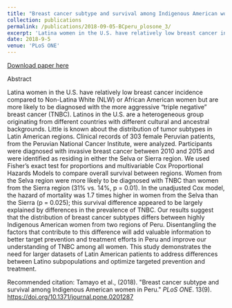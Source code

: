 ```yaml
---
title: "Breast cancer subtype and survival among Indigenous American women in Peru"
collection: publications
permalink: /publications/2018-09-05-BCperu_plosone_3/
excerpt: 'Latina women in the U.S. have relatively low breast cancer incidence compared to Non-Latina White (NLW) or African American women but are more likely to be diagnosed with the more aggressive “triple negative” breast cancer (TNBC). Latinos in the U.S. are a heterogeneous group originating from different countries with different cultural and ancestral backgrounds. Little is known about the distribution of tumor subtypes in Latin American regions. '
date: 2018-9-5
venue: 'PLoS ONE'
---
```

[Download paper here](http://lizeth-tamayo.github.io/files/tamayo-bcperu_plosone.pdf)

Abstract

Latina women in the U.S. have relatively low breast cancer incidence compared to Non-Latina White (NLW) or African American women but are more likely to be diagnosed with the more aggressive “triple negative” breast cancer (TNBC). Latinos in the U.S. are a heterogeneous group originating from different countries with different cultural and ancestral backgrounds. Little is known about the distribution of tumor subtypes in Latin American regions. Clinical records of 303 female Peruvian patients, from the Peruvian National Cancer Institute, were analyzed. Participants were diagnosed with invasive breast cancer between 2010 and 2015 and were identified as residing in either the Selva or Sierra region. We used Fisher’s exact test for proportions and multivariable Cox Proportional Hazards Models to compare overall survival between regions. Women from the Selva region were more likely to be diagnosed with TNBC than women from the Sierra region (31% vs. 14%, p = 0.01). In the unadjusted Cox model, the hazard of mortality was 1.7 times higher in women from the Selva than the Sierra (p = 0.025); this survival difference appeared to be largely explained by differences in the prevalence of TNBC. Our results suggest that the distribution of breast cancer subtypes differs between highly Indigenous American women from two regions of Peru. Disentangling the factors that contribute to this difference will add valuable information to better target prevention and treatment efforts in Peru and improve our understanding of TNBC among all women. This study demonstrates the need for larger datasets of Latin American patients to address differences between Latino subpopulations and optimize targeted prevention and treatment.

Recommended citation: Tamayo et al., (2018). "Breast cancer subtype and survival among Indigenous American women in Peru." <i>PLoS ONE</i>. 13(9). https://doi.org/10.1371/journal.pone.0201287
